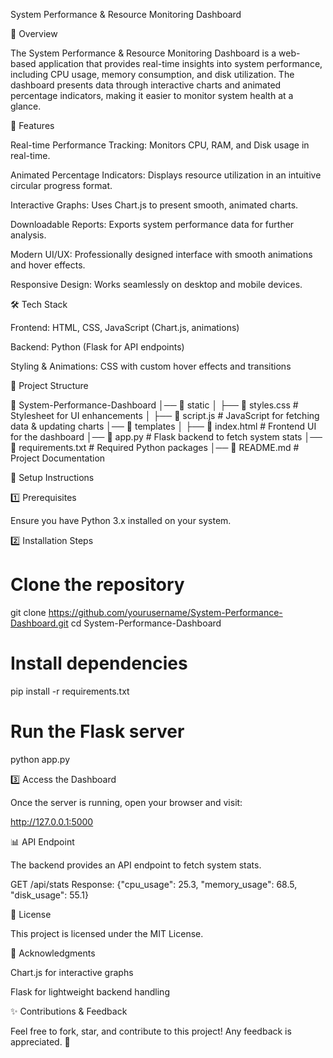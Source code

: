 System Performance & Resource Monitoring Dashboard

📌 Overview

The System Performance & Resource Monitoring Dashboard is a web-based application that provides real-time insights into system performance, including CPU usage, memory consumption, and disk utilization. The dashboard presents data through interactive charts and animated percentage indicators, making it easier to monitor system health at a glance.

🚀 Features

Real-time Performance Tracking: Monitors CPU, RAM, and Disk usage in real-time.

Animated Percentage Indicators: Displays resource utilization in an intuitive circular progress format.

Interactive Graphs: Uses Chart.js to present smooth, animated charts.

Downloadable Reports: Exports system performance data for further analysis.

Modern UI/UX: Professionally designed interface with smooth animations and hover effects.

Responsive Design: Works seamlessly on desktop and mobile devices.

🛠️ Tech Stack

Frontend: HTML, CSS, JavaScript (Chart.js, animations)

Backend: Python (Flask for API endpoints)

Styling & Animations: CSS with custom hover effects and transitions

📂 Project Structure

📁 System-Performance-Dashboard
│── 📁 static
│   ├── 📄 styles.css          # Stylesheet for UI enhancements
│   ├── 📄 script.js           # JavaScript for fetching data & updating charts
│── 📁 templates
│   ├── 📄 index.html          # Frontend UI for the dashboard
│── 📄 app.py                  # Flask backend to fetch system stats
│── 📄 requirements.txt        # Required Python packages
│── 📄 README.md               # Project Documentation

🔧 Setup Instructions

1️⃣ Prerequisites

Ensure you have Python 3.x installed on your system.

2️⃣ Installation Steps

# Clone the repository
git clone https://github.com/yourusername/System-Performance-Dashboard.git
cd System-Performance-Dashboard

# Install dependencies
pip install -r requirements.txt

# Run the Flask server
python app.py

3️⃣ Access the Dashboard

Once the server is running, open your browser and visit:

http://127.0.0.1:5000

📊 API Endpoint

The backend provides an API endpoint to fetch system stats.

GET /api/stats
Response: {"cpu_usage": 25.3, "memory_usage": 68.5, "disk_usage": 55.1}

📜 License

This project is licensed under the MIT License.

🙌 Acknowledgments

Chart.js for interactive graphs

Flask for lightweight backend handling

✨ Contributions & Feedback

Feel free to fork, star, and contribute to this project! Any feedback is appreciated. 🚀

